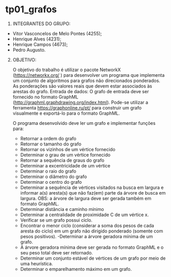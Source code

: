 # tp01_grafos

1) INTEGRANTES DO GRUPO:                       

 - Vitor Vasconcelos de Melo Pontes (4255);
 - Henrique Alves (4231);         
 - Henrique Campos (4673);                       
 - Pedro Augusto.                          


2) OBJETIVO:

   O objetivo do trabalho é utilizar o pacote NetworkX (https://networkx.org/ ) para
 desenvolver um programa que implementa um conjunto de algoritmos para grafos não
 direcionados ponderados. As ponderações são valores reais que devem estar associados
 às arestas do grafo.
   Entrada de dados: O grafo de entrada deve ser fornecido no formato GraphML
 (http://graphml.graphdrawing.org/index.html). Pode-se utilizar a ferramenta
 https://graphonline.ru/pt/ para construir um grafo visualmente e exportá-lo para o formato
 GraphML.

   O programa desenvolvido deve ler um grafo e implementar funções para:
     - Retornar a ordem do grafo
     - Retornar o tamanho do grafo
     - Retornar os vizinhos de um vértice fornecido
     - Determinar o grau de um vértice fornecido
     - Retornar a sequência de graus do grafo
     - Determinar a excentricidade de um vértice
     - Determinar o raio do grafo
     - Determinar o diâmetro do grafo
     - Determinar o centro do grafo
     - Determinar a sequência de vértices visitados na busca em largura e informar a(s) aresta(s) que não faz(em) parte da árvore de busca em largura. OBS: a árvore de largura deve ser gerada também em formato GraphML.
     - Determinar distância e caminho mínimo
     - Determinar a centralidade de proximidade C de um vértice x.
     - Verificar se um grafo possui ciclo.
     - Encontrar o menor ciclo (considerar a soma dos pesos de cada aresta do ciclo) em um grafo não dirigido ponderado (somente com pesos positivos).
     -Determinar a árvore geradora mínima de um grafo.
     - A árvore geradora mínima deve ser gerada no formato GraphML e o seu peso total deve ser retornado.
     - Determinar um conjunto estável de vértices de um grafo por meio de uma heurística.
     - Determinar o emparelhamento máximo em um grafo.
